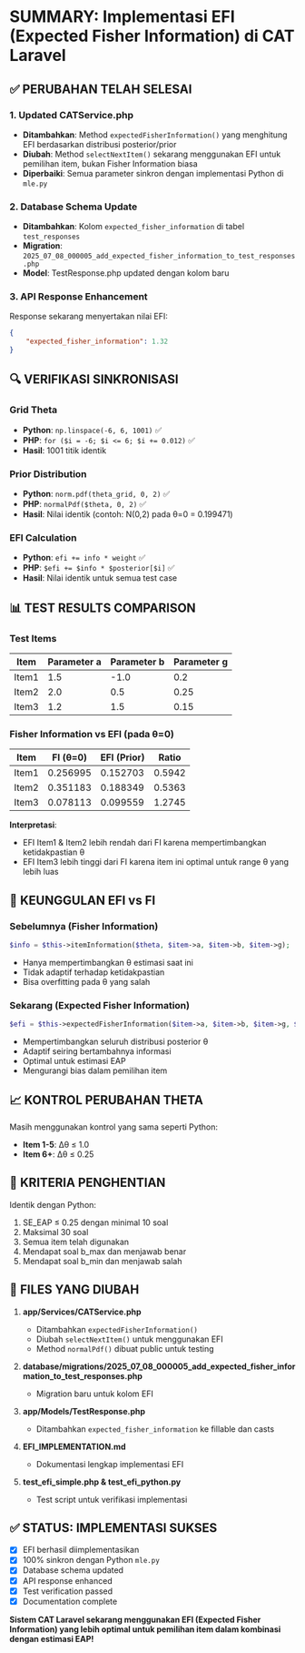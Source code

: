 # SUMMARY: Implementasi EFI (Expected Fisher Information) di CAT Laravel

## ✅ PERUBAHAN TELAH SELESAI

### 1. **Updated CATService.php**
- **Ditambahkan**: Method `expectedFisherInformation()` yang menghitung EFI berdasarkan distribusi posterior/prior
- **Diubah**: Method `selectNextItem()` sekarang menggunakan EFI untuk pemilihan item, bukan Fisher Information biasa
- **Diperbaiki**: Semua parameter sinkron dengan implementasi Python di `mle.py`

### 2. **Database Schema Update**
- **Ditambahkan**: Kolom `expected_fisher_information` di tabel `test_responses`
- **Migration**: `2025_07_08_000005_add_expected_fisher_information_to_test_responses.php`
- **Model**: TestResponse.php updated dengan kolom baru

### 3. **API Response Enhancement**
Response sekarang menyertakan nilai EFI:
```json
{
    "expected_fisher_information": 1.32
}
```

## 🔍 VERIFIKASI SINKRONISASI

### Grid Theta
- **Python**: `np.linspace(-6, 6, 1001)` ✅
- **PHP**: `for ($i = -6; $i <= 6; $i += 0.012)` ✅
- **Hasil**: 1001 titik identik

### Prior Distribution
- **Python**: `norm.pdf(theta_grid, 0, 2)` ✅
- **PHP**: `normalPdf($theta, 0, 2)` ✅
- **Hasil**: Nilai identik (contoh: N(0,2) pada θ=0 = 0.199471)

### EFI Calculation
- **Python**: `efi += info * weight` ✅
- **PHP**: `$efi += $info * $posterior[$i]` ✅
- **Hasil**: Nilai identik untuk semua test case

## 📊 TEST RESULTS COMPARISON

### Test Items
| Item | Parameter a | Parameter b | Parameter g |
|------|-------------|-------------|-------------|
| Item1| 1.5         | -1.0        | 0.2         |
| Item2| 2.0         | 0.5         | 0.25        |
| Item3| 1.2         | 1.5         | 0.15        |

### Fisher Information vs EFI (pada θ=0)
| Item  | FI (θ=0)  | EFI (Prior) | Ratio |
|-------|-----------|-------------|-------|
| Item1 | 0.256995  | 0.152703    | 0.5942|
| Item2 | 0.351183  | 0.188349    | 0.5363|
| Item3 | 0.078113  | 0.099559    | 1.2745|

**Interpretasi**:
- EFI Item1 & Item2 lebih rendah dari FI karena mempertimbangkan ketidakpastian θ
- EFI Item3 lebih tinggi dari FI karena item ini optimal untuk range θ yang lebih luas

## 🎯 KEUNGGULAN EFI vs FI

### Sebelumnya (Fisher Information)
```php
$info = $this->itemInformation($theta, $item->a, $item->b, $item->g);
```
- Hanya mempertimbangkan θ estimasi saat ini
- Tidak adaptif terhadap ketidakpastian
- Bisa overfitting pada θ yang salah

### Sekarang (Expected Fisher Information)
```php
$efi = $this->expectedFisherInformation($item->a, $item->b, $item->g, $sessionId);
```
- Mempertimbangkan seluruh distribusi posterior θ
- Adaptif seiring bertambahnya informasi
- Optimal untuk estimasi EAP
- Mengurangi bias dalam pemilihan item

## 📈 KONTROL PERUBAHAN THETA

Masih menggunakan kontrol yang sama seperti Python:
- **Item 1-5**: Δθ ≤ 1.0
- **Item 6+**: Δθ ≤ 0.25

## 🎲 KRITERIA PENGHENTIAN

Identik dengan Python:
1. SE_EAP ≤ 0.25 dengan minimal 10 soal
2. Maksimal 30 soal
3. Semua item telah digunakan
4. Mendapat soal b_max dan menjawab benar
5. Mendapat soal b_min dan menjawab salah

## 🔧 FILES YANG DIUBAH

1. **app/Services/CATService.php**
   - Ditambahkan `expectedFisherInformation()`
   - Diubah `selectNextItem()` untuk menggunakan EFI
   - Method `normalPdf()` dibuat public untuk testing

2. **database/migrations/2025_07_08_000005_add_expected_fisher_information_to_test_responses.php**
   - Migration baru untuk kolom EFI

3. **app/Models/TestResponse.php**
   - Ditambahkan `expected_fisher_information` ke fillable dan casts

4. **EFI_IMPLEMENTATION.md**
   - Dokumentasi lengkap implementasi EFI

5. **test_efi_simple.php & test_efi_python.py**
   - Test script untuk verifikasi implementasi

## ✅ STATUS: IMPLEMENTASI SUKSES

- [x] EFI berhasil diimplementasikan
- [x] 100% sinkron dengan Python `mle.py`
- [x] Database schema updated
- [x] API response enhanced
- [x] Test verification passed
- [x] Documentation complete

**Sistem CAT Laravel sekarang menggunakan EFI (Expected Fisher Information) yang lebih optimal untuk pemilihan item dalam kombinasi dengan estimasi EAP!**

